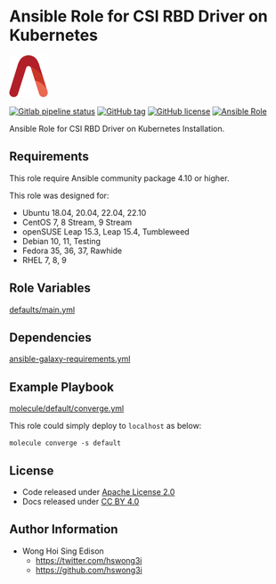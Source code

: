 # Ansible Role for CSI RBD Driver on Kubernetes

<a href="https://alvistack.com" title="AlviStack" target="_blank"><img src="/alvistack.svg" height="75" alt="AlviStack"></a>

[![Gitlab pipeline status](https://img.shields.io/gitlab/pipeline/alvistack/ansible-role-kube_csi_rbd/master)](https://gitlab.com/alvistack/ansible-role-kube_csi_rbd/-/pipelines)
[![GitHub tag](https://img.shields.io/github/tag/alvistack/ansible-role-kube_csi_rbd.svg)](https://github.com/alvistack/ansible-role-kube_csi_rbd/tags)
[![GitHub license](https://img.shields.io/github/license/alvistack/ansible-role-kube_csi_rbd.svg)](https://github.com/alvistack/ansible-role-kube_csi_rbd/blob/master/LICENSE)
[![Ansible Role](https://img.shields.io/badge/galaxy-alvistack.kube_csi_rbd-blue.svg)](https://galaxy.ansible.com/alvistack/kube_csi_rbd)

Ansible Role for CSI RBD Driver on Kubernetes Installation.

## Requirements

This role require Ansible community package 4.10 or higher.

This role was designed for:

  - Ubuntu 18.04, 20.04, 22.04, 22.10
  - CentOS 7, 8 Stream, 9 Stream
  - openSUSE Leap 15.3, Leap 15.4, Tumbleweed
  - Debian 10, 11, Testing
  - Fedora 35, 36, 37, Rawhide
  - RHEL 7, 8, 9

## Role Variables

[defaults/main.yml](defaults/main.yml)

## Dependencies

[ansible-galaxy-requirements.yml](ansible-galaxy-requirements.yml)

## Example Playbook

[molecule/default/converge.yml](molecule/default/converge.yml)

This role could simply deploy to `localhost` as below:

    molecule converge -s default

## License

  - Code released under [Apache License 2.0](LICENSE)
  - Docs released under [CC BY 4.0](http://creativecommons.org/licenses/by/4.0/)

## Author Information

  - Wong Hoi Sing Edison
      - <https://twitter.com/hswong3i>
      - <https://github.com/hswong3i>
